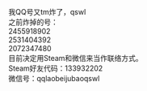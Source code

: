 我QQ号又tm炸了，qswl<br />
之前炸掉的号：<br />
2455918902<br />
2531404392<br />
2072347480<br />
目前决定用Steam和微信来当作联络方式。<br />
Steam好友代码：133932202<br />
微信号：qqlaobeijubaoqswl<br />
